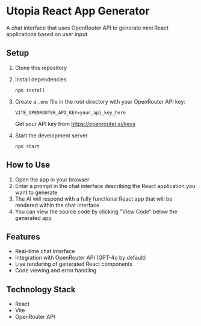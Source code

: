 # Utopia React App Generator

A chat interface that uses OpenRouter API to generate mini React applications based on user input.

## Setup

1. Clone this repository
2. Install dependencies
   ```
   npm install
   ```
3. Create a `.env` file in the root directory with your OpenRouter API key:
   ```
   VITE_OPENROUTER_API_KEY=your_api_key_here
   ```
   Get your API key from https://openrouter.ai/keys

4. Start the development server
   ```
   npm start
   ```

## How to Use

1. Open the app in your browser
2. Enter a prompt in the chat interface describing the React application you want to generate
3. The AI will respond with a fully functional React app that will be rendered within the chat interface
4. You can view the source code by clicking "View Code" below the generated app

## Features

- Real-time chat interface
- Integration with OpenRouter API (GPT-4o by default)
- Live rendering of generated React components
- Code viewing and error handling

## Technology Stack

- React
- Vite
- OpenRouter API 